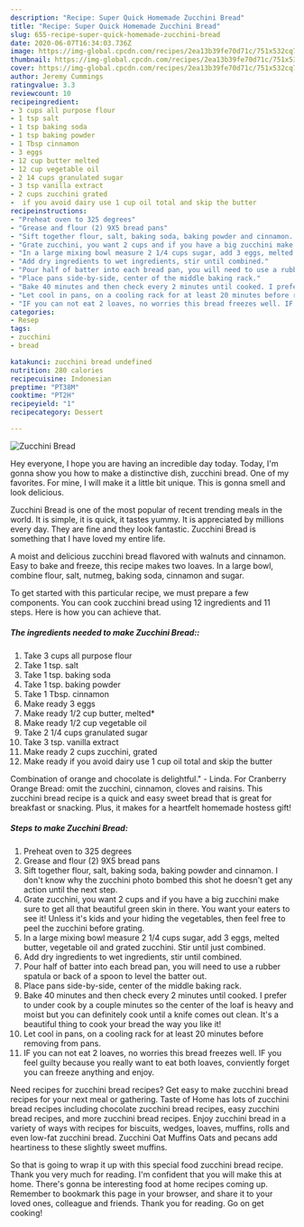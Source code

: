 ```yaml
---
description: "Recipe: Super Quick Homemade Zucchini Bread"
title: "Recipe: Super Quick Homemade Zucchini Bread"
slug: 655-recipe-super-quick-homemade-zucchini-bread
date: 2020-06-07T16:34:03.736Z
image: https://img-global.cpcdn.com/recipes/2ea13b39fe70d71c/751x532cq70/zucchini-bread-recipe-main-photo.jpg
thumbnail: https://img-global.cpcdn.com/recipes/2ea13b39fe70d71c/751x532cq70/zucchini-bread-recipe-main-photo.jpg
cover: https://img-global.cpcdn.com/recipes/2ea13b39fe70d71c/751x532cq70/zucchini-bread-recipe-main-photo.jpg
author: Jeremy Cummings
ratingvalue: 3.3
reviewcount: 10
recipeingredient:
- 3 cups all purpose flour
- 1 tsp salt
- 1 tsp baking soda
- 1 tsp baking powder
- 1 Tbsp cinnamon
- 3 eggs
- 12 cup butter melted
- 12 cup vegetable oil
- 2 14 cups granulated sugar
- 3 tsp vanilla extract
- 2 cups zucchini grated
-  if you avoid dairy use 1 cup oil total and skip the butter
recipeinstructions:
- "Preheat oven to 325 degrees"
- "Grease and flour (2) 9X5 bread pans"
- "Sift together flour, salt, baking soda, baking powder and cinnamon. I don&#39;t know why the zucchini photo bombed this shot he doesn&#39;t get any action until the next step."
- "Grate zucchini, you want 2 cups and if you have a big zucchini make sure to get all that beautiful green skin in there. You want your eaters to see it! Unless it&#39;s kids and your hiding the vegetables, then feel free to peel the zucchini before grating."
- "In a large mixing bowl measure 2 1/4 cups sugar, add 3 eggs, melted butter, vegetable oil and grated zucchini. Stir until just combined."
- "Add dry ingredients to wet ingredients, stir until combined."
- "Pour half of batter into each bread pan, you will need to use a rubber spatula or back of a spoon to level the batter out."
- "Place pans side-by-side, center of the middle baking rack."
- "Bake 40 minutes and then check every 2 minutes until cooked. I prefer to under cook by a couple minutes so the center of the loaf is heavy and moist but you can definitely cook until a knife comes out clean. It&#39;s a beautiful thing to cook your bread the way you like it!"
- "Let cool in pans, on a cooling rack for at least 20 minutes before removing from pans."
- "IF you can not eat 2 loaves, no worries this bread freezes well. IF you feel guilty because you really want to eat both loaves, conviently forget you can freeze anything and enjoy."
categories:
- Resep
tags:
- zucchini
- bread

katakunci: zucchini bread undefined
nutrition: 280 calories
recipecuisine: Indonesian
preptime: "PT38M"
cooktime: "PT2H"
recipeyield: "1"
recipecategory: Dessert

---
```



![Zucchini Bread](https://img-global.cpcdn.com/recipes/2ea13b39fe70d71c/751x532cq70/zucchini-bread-recipe-main-photo.jpg)

Hey everyone, I hope you are having an incredible day today. Today, I'm gonna show you how to make a distinctive dish, zucchini bread. One of my favorites. For mine, I will make it a little bit unique. This is gonna smell and look delicious.

Zucchini Bread is one of the most popular of recent trending meals in the world. It is simple, it is quick, it tastes yummy. It is appreciated by millions every day. They are fine and they look fantastic. Zucchini Bread is something that I have loved my entire life.

A moist and delicious zucchini bread flavored with walnuts and cinnamon. Easy to bake and freeze, this recipe makes two loaves. In a large bowl, combine flour, salt, nutmeg, baking soda, cinnamon and sugar.


To get started with this particular recipe, we must prepare a few components. You can cook zucchini bread using 12 ingredients and 11 steps. Here is how you can achieve that.

##### The ingredients needed to make Zucchini Bread::

1. Take 3 cups all purpose flour
1. Take 1 tsp. salt
1. Take 1 tsp. baking soda
1. Take 1 tsp. baking powder
1. Take 1 Tbsp. cinnamon
1. Make ready 3 eggs
1. Make ready 1/2 cup butter, melted*
1. Make ready 1/2 cup vegetable oil
1. Take 2 1/4 cups granulated sugar
1. Take 3 tsp. vanilla extract
1. Make ready 2 cups zucchini, grated
1. Make ready  if you avoid dairy use 1 cup oil total and skip the butter


Combination of orange and chocolate is delightful.&#34; - Linda. For Cranberry Orange Bread: omit the zucchini, cinnamon, cloves and raisins. This zucchini bread recipe is a quick and easy sweet bread that is great for breakfast or snacking. Plus, it makes for a heartfelt homemade hostess gift! 

##### Steps to make Zucchini Bread:

1. Preheat oven to 325 degrees
1. Grease and flour (2) 9X5 bread pans
1. Sift together flour, salt, baking soda, baking powder and cinnamon. I don&#39;t know why the zucchini photo bombed this shot he doesn&#39;t get any action until the next step.
1. Grate zucchini, you want 2 cups and if you have a big zucchini make sure to get all that beautiful green skin in there. You want your eaters to see it! Unless it&#39;s kids and your hiding the vegetables, then feel free to peel the zucchini before grating.
1. In a large mixing bowl measure 2 1/4 cups sugar, add 3 eggs, melted butter, vegetable oil and grated zucchini. Stir until just combined.
1. Add dry ingredients to wet ingredients, stir until combined.
1. Pour half of batter into each bread pan, you will need to use a rubber spatula or back of a spoon to level the batter out.
1. Place pans side-by-side, center of the middle baking rack.
1. Bake 40 minutes and then check every 2 minutes until cooked. I prefer to under cook by a couple minutes so the center of the loaf is heavy and moist but you can definitely cook until a knife comes out clean. It&#39;s a beautiful thing to cook your bread the way you like it!
1. Let cool in pans, on a cooling rack for at least 20 minutes before removing from pans.
1. IF you can not eat 2 loaves, no worries this bread freezes well. IF you feel guilty because you really want to eat both loaves, conviently forget you can freeze anything and enjoy.


Need recipes for zucchini bread recipes? Get easy to make zucchini bread recipes for your next meal or gathering. Taste of Home has lots of zucchini bread recipes including chocolate zucchini bread recipes, easy zucchini bread recipes, and more zucchini bread recipes. Enjoy zucchini bread in a variety of ways with recipes for biscuits, wedges, loaves, muffins, rolls and even low-fat zucchini bread. Zucchini Oat Muffins Oats and pecans add heartiness to these slightly sweet muffins. 

So that is going to wrap it up with this special food zucchini bread recipe. Thank you very much for reading. I'm confident that you will make this at home. There's gonna be interesting food at home recipes coming up. Remember to bookmark this page in your browser, and share it to your loved ones, colleague and friends. Thank you for reading. Go on get cooking!
